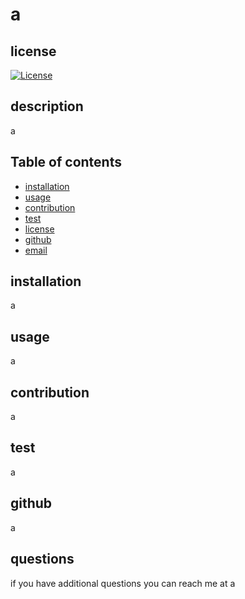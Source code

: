# a
## license
[![License](https://img.shields.io/badge/License-Apache%202.0-blue.svg)](https://opensource.org/licenses/Apache-2.0)

## description

a

## Table of contents

* [installation](#installation)
* [usage](#usage)
* [contribution](#contribution)
* [test](#test)
* [license](#license)
* [github](#github)
* [email](#email)

## installation

a

## usage

a

## contribution

a

## test

a


## github

a

## questions

if you have additional questions you can reach me at a
  